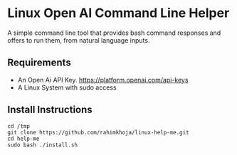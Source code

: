 # Linux Open AI Command Line Helper
A simple command line tool that provides bash command responses and offers to run them, from natural language inputs.

## Requirements

 - An Open Ai API Key. https://platform.openai.com/api-keys
 - A Linux System with sudo access 

## Install Instructions

```
cd /tmp
git clone https://github.com/rahimkhoja/linux-help-me.git
cd help-me
sudo bash ./install.sh
```

